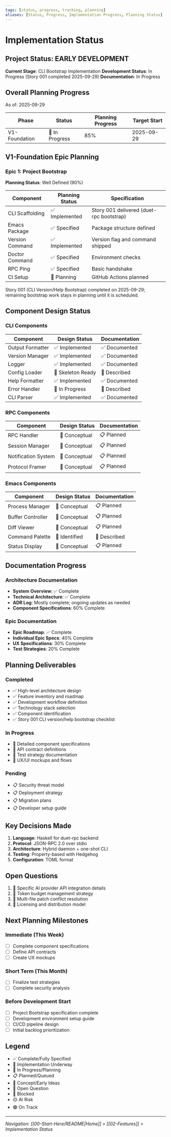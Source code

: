 ```yaml
---
tags: [status, progress, tracking, planning]
aliases: [Status, Progress, Implementation Progress, Planning Status]
---
```


# Implementation Status

## Project Status: EARLY DEVELOPMENT

**Current Stage**: CLI Bootstrap Implementation
**Development Status**: In Progress (Story 001 completed 2025-09-29)
**Documentation**: In Progress


## Overall Planning Progress

As of: 2025-09-29

| Phase | Status | Planning Progress | Target Start |
|-------|--------|------------------|--------------|
| V1-Foundation | 🚀 In Progress | 85% | 2025-09-29 |

## V1-Foundation Epic Planning

### Epic 1: Project Bootstrap
**Planning Status**: Well Defined (90%)

| Component       | Planning Status | Specification             |
| --------------- | --------------- | ------------------------- |
| CLI Scaffolding | ✅ Implemented | Story 001 delivered (duet-rpc bootstrap) |
| Emacs Package   | ✅ Specified     | Package structure defined |
| Version Command | ✅ Implemented | Version flag and command shipped |
| Doctor Command  | ✅ Specified     | Environment checks        |
| RPC Ping        | ✅ Specified     | Basic handshake           |
| CI Setup        | 📝 Planning     | GitHub Actions planned    |

Story 001 (CLI Version/Help Bootstrap) completed on 2025-09-29; remaining bootstrap work stays in planning until it is scheduled.

## Component Design Status

### CLI Components

| Component | Design Status | Documentation |
|-----------|---------------|---------------|
| Output Formatter | ✅ Implemented | ✅ Documented |
| Version Manager | ✅ Implemented | ✅ Documented |
| Logger | ✅ Implemented | ✅ Documented |
| Config Loader | 📝 Skeleton Ready | 📝 Described |
| Help Formatter | ✅ Implemented | ✅ Documented |
| Error Handler | 📝 In Progress | 📝 Described |
| CLI Parser | ✅ Implemented | ✅ Documented |

### RPC Components

| Component | Design Status | Documentation |
|-----------|---------------|---------------|
| RPC Handler | 💭 Conceptual | 📋 Planned |
| Session Manager | 💭 Conceptual | 📋 Planned |
| Notification System | 💭 Conceptual | 📋 Planned |
| Protocol Framer | 💭 Conceptual | 📋 Planned |

### Emacs Components

| Component | Design Status | Documentation |
|-----------|---------------|---------------|
| Process Manager | 💭 Conceptual | 📋 Planned |
| Buffer Controller | 💭 Conceptual | 📋 Planned |
| Diff Viewer | 💭 Conceptual | 📋 Planned |
| Command Palette | 💭 Identified | 📝 Described |
| Status Display | 💭 Conceptual | 📋 Planned |

## Documentation Progress

### Architecture Documentation
- **System Overview**: ✅ Complete
- **Technical Architecture**: ✅ Complete
- **ADR Log**: Mostly complete; ongoing updates as needed
- **Component Specifications**: 60% Complete


### Epic Documentation
- **Epic Roadmap**: ✅ Complete
- **Individual Epic Specs**: 40% Complete
- **UX Specifications**: 30% Complete
- **Test Strategies**: 20% Complete

## Planning Deliverables

### Completed
- ✅ High-level architecture design
- ✅ Feature inventory and roadmap
- ✅ Development workflow definition
- ✅ Technology stack selection
- ✅ Component identification
- ✅ Story 001 CLI version/help bootstrap checklist

### In Progress
- 📝 Detailed component specifications
- 📝 API contract definitions
- 📝 Test strategy documentation
- 📝 UX/UI mockups and flows

### Pending
- 📋 Security threat model
- 📋 Deployment strategy
- 📋 Migration plans
- 📋 Developer setup guide

## Key Decisions Made

1. **Language**: Haskell for duet-rpc backend
2. **Protocol**: JSON-RPC 2.0 over stdio
3. **Architecture**: Hybrid daemon + one-shot CLI
4. **Testing**: Property-based with Hedgehog
5. **Configuration**: TOML format

## Open Questions

1. 🤔 Specific AI provider API integration details
2. 🤔 Token budget management strategy
3. 🤔 Multi-file patch conflict resolution
4. 🤔 Licensing and distribution model

## Next Planning Milestones

### Immediate (This Week)
- [ ] Complete component specifications
- [ ] Define API contracts
- [ ] Create UX mockups

### Short Term (This Month)
- [ ] Finalize test strategies
- [ ] Complete security analysis

### Before Development Start
- [ ] Project Bootstrap specification complete
- [ ] Development environment setup guide
- [ ] CI/CD pipeline design
- [ ] Initial backlog prioritization

## Legend

- ✅ Complete/Fully Specified
- 🚀 Implementation Underway
- 📝 In Progress/Planning
- 📋 Planned/Queued
- 💭 Concept/Early Ideas
- 🤔 Open Question
- 🔴 Blocked
- 🟡 At Risk
- 🟢 On Track

---
*Navigation: [[00-Start-Here/README|Home]] > [[02-Features]] > Implementation Status*
